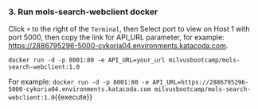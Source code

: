 ### 3. Run mols-search-webclient docker

Click `+` to the right of the `Terminal`, then Select port to view on Host 1 with port 5000, then copy the link for API_URL parameter, for example: https://2886795296-5000-cykoria04.environments.katacoda.com.

`docker run -d -p 8001:80 -e API_URL=your_url milvusbootcamp/mols-search-webclient:1.0`


For example:
`docker run -d -p 8001:80 -e API_URL=https://2886795296-5000-cykoria04.environments.katacoda.com milvusbootcamp/mols-search-webclient:1.0`{{execute}}

